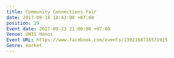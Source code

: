 ```yaml
---
title: Community Connections Fair
date: 2017-09-18 18:43:00 +07:00
position: 29
Event date: 2017-09-23 21:00:00 +07:00
Venue: UNIS Hanoi
Event URL: https://www.facebook.com/events/1302168716571925
Genre: market
---
```


